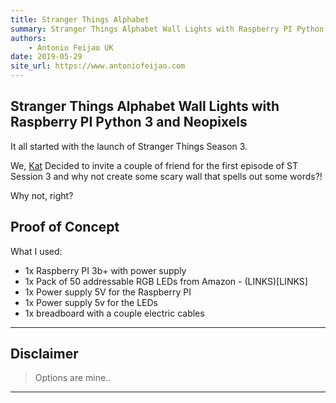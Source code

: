```yaml
---
title: Stranger Things Alphabet
summary: Stranger Things Alphabet Wall Lights with Raspberry PI Python 3 and Neopixels
authors:
    - Antonio Feijao UK
date: 2019-05-29
site_url: https://www.antoniofeijao.com
---
```


## Stranger Things Alphabet Wall Lights with Raspberry PI Python 3 and Neopixels

It all started with the launch of Stranger Things Season 3.

We, [Kat](https://www.bakerkat.com) Decided to invite a couple of friend for the first episode of ST Session 3 and why not create some scary wall that spells out some words?!

Why not, right?

## Proof of Concept

What I used:
  - 1x Raspberry PI 3b+ with power supply
  - 1x Pack of 50 addressable RGB LEDs from Amazon - (LINKS)[LINKS]
  - 1x Power supply 5V for the Raspberry PI
  - 1x Power supply 5v for the LEDs
  - 1x breadboard with a couple electric cables

---

## Disclaimer

> Options are mine..


---


